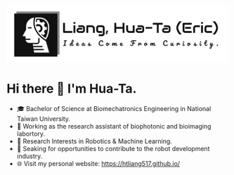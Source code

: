 <!--
**htliang517/htliang517** is a ✨ _special_ ✨ repository because its `README.md` (this file) appears on your GitHub profile.
** Go to : "https://shields.io/" to create badges.
-->
<p align="center">
  <img src="assets\logo_white_BG_github.png" />
</p>

# Hi there 👋 I'm Hua-Ta.

- 🎓 Bachelor of Science at Biomechatronics Engineering in National Taiwan University.
- 💼 Working as the research assistant of biophotonic and bioimaging labortory.
- 📌 Research Interests in Robotics & Machine Learning.
- 👯 Seaking for opportunities to contribute to the robot development industry.
- 🌐 Visit my personal website: https://htliang517.github.io/
